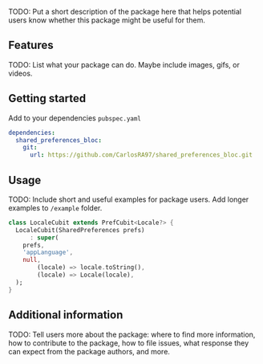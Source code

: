 <!--
This README describes the package. If you publish this package to pub.dev,
this README's contents appear on the landing page for your package.

For information about how to write a good package README, see the guide for
[writing package pages](https://dart.dev/guides/libraries/writing-package-pages).

For general information about developing packages, see the Dart guide for
[creating packages](https://dart.dev/guides/libraries/create-library-packages)
and the Flutter guide for
[developing packages and plugins](https://flutter.dev/developing-packages).
-->

TODO: Put a short description of the package here that helps potential users
know whether this package might be useful for them.

## Features

TODO: List what your package can do. Maybe include images, gifs, or videos.

## Getting started

<!--
TODO: List prerequisites and provide or point to information on how to
start using the package.
-->

Add to your dependencies ```pubspec.yaml```

```yaml
dependencies:
  shared_preferences_bloc:
    git:
      url: https://github.com/CarlosRA97/shared_preferences_bloc.git
```

## Usage

TODO: Include short and useful examples for package users. Add longer examples
to `/example` folder.

```dart
class LocaleCubit extends PrefCubit<Locale?> {
  LocaleCubit(SharedPreferences prefs)
      : super(
    prefs,
    'appLanguage',
    null,
        (locale) => locale.toString(),
        (locale) => Locale(locale),
  );
}
```

## Additional information

TODO: Tell users more about the package: where to find more information, how to
contribute to the package, how to file issues, what response they can expect
from the package authors, and more.
